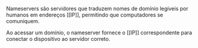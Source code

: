 Nameservers são servidores que traduzem nomes de domínio legíveis por humanos em endereços [[IP]], permitindo que computadores se comuniquem. 

Ao acessar um domínio, o nameserver fornece o [[IP]]  correspondente para conectar o dispositivo ao servidor correto.

